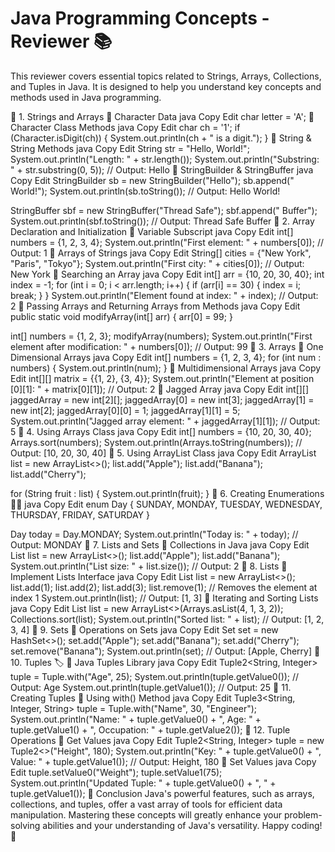 # Java Programming Concepts - Reviewer 📚
This reviewer covers essential topics related to Strings, Arrays, Collections, and Tuples in Java. It is designed to help you understand key concepts and methods used in Java programming.

📖 1. Strings and Arrays
📌 Character Data
java
Copy
Edit
char letter = 'A';
📌 Character Class Methods
java
Copy
Edit
char ch = '1';
if (Character.isDigit(ch)) {
    System.out.println(ch + " is a digit.");
}
📌 String & String Methods
java
Copy
Edit
String str = "Hello, World!";
System.out.println("Length: " + str.length());
System.out.println("Substring: " + str.substring(0, 5));  // Output: Hello
📌 StringBuilder & StringBuffer
java
Copy
Edit
StringBuilder sb = new StringBuilder("Hello");
sb.append(" World!");
System.out.println(sb.toString());  // Output: Hello World!

StringBuffer sbf = new StringBuffer("Thread Safe");
sbf.append(" Buffer");
System.out.println(sbf.toString());  // Output: Thread Safe Buffer
📖 2. Array Declaration and Initialization
📌 Variable Subscript
java
Copy
Edit
int[] numbers = {1, 2, 3, 4};
System.out.println("First element: " + numbers[0]);  // Output: 1
📌 Arrays of Strings
java
Copy
Edit
String[] cities = {"New York", "Paris", "Tokyo"};
System.out.println("First city: " + cities[0]);  // Output: New York
📌 Searching an Array
java
Copy
Edit
int[] arr = {10, 20, 30, 40};
int index = -1;
for (int i = 0; i < arr.length; i++) {
    if (arr[i] == 30) {
        index = i;
        break;
    }
}
System.out.println("Element found at index: " + index);  // Output: 2
📌 Passing Arrays and Returning Arrays from Methods
java
Copy
Edit
public static void modifyArray(int[] arr) {
    arr[0] = 99;
}

int[] numbers = {1, 2, 3};
modifyArray(numbers);
System.out.println("First element after modification: " + numbers[0]);  // Output: 99
📖 3. Arrays
📌 One Dimensional Arrays
java
Copy
Edit
int[] numbers = {1, 2, 3, 4};
for (int num : numbers) {
    System.out.println(num);
}
📌 Multidimensional Arrays
java
Copy
Edit
int[][] matrix = {{1, 2}, {3, 4}};
System.out.println("Element at position [0][1]: " + matrix[0][1]);  // Output: 2
📌 Jagged Array
java
Copy
Edit
int[][] jaggedArray = new int[2][];
jaggedArray[0] = new int[3];
jaggedArray[1] = new int[2];
jaggedArray[0][0] = 1;
jaggedArray[1][1] = 5;
System.out.println("Jagged array element: " + jaggedArray[1][1]);  // Output: 5
📖 4. Using Arrays Class
java
Copy
Edit
int[] numbers = {10, 20, 30, 40};
Arrays.sort(numbers);
System.out.println(Arrays.toString(numbers));  // Output: [10, 20, 30, 40]
📖 5. Using ArrayList Class
java
Copy
Edit
ArrayList<String> list = new ArrayList<>();
list.add("Apple");
list.add("Banana");
list.add("Cherry");

for (String fruit : list) {
    System.out.println(fruit);
}
📖 6. Creating Enumerations 🧑‍🏫
java
Copy
Edit
enum Day { SUNDAY, MONDAY, TUESDAY, WEDNESDAY, THURSDAY, FRIDAY, SATURDAY }

Day today = Day.MONDAY;
System.out.println("Today is: " + today);  // Output: MONDAY
📖 7. Lists and Sets
📌 Collections in Java
java
Copy
Edit
List<String> list = new ArrayList<>();
list.add("Apple");
list.add("Banana");
System.out.println("List size: " + list.size());  // Output: 2
📖 8. Lists
📌 Implement Lists Interface
java
Copy
Edit
List<Integer> list = new ArrayList<>();
list.add(1);
list.add(2);
list.add(3);
list.remove(1);  // Removes the element at index 1
System.out.println(list);  // Output: [1, 3]
📌 Iterating and Sorting Lists
java
Copy
Edit
List<Integer> list = new ArrayList<>(Arrays.asList(4, 1, 3, 2));
Collections.sort(list);
System.out.println("Sorted list: " + list);  // Output: [1, 2, 3, 4]
📖 9. Sets
📌 Operations on Sets
java
Copy
Edit
Set<String> set = new HashSet<>();
set.add("Apple");
set.add("Banana");
set.add("Cherry");
set.remove("Banana");
System.out.println(set);  // Output: [Apple, Cherry]
📖 10. Tuples 🏷️
📌 Java Tuples Library
java
Copy
Edit
Tuple2<String, Integer> tuple = Tuple.with("Age", 25);
System.out.println(tuple.getValue0());  // Output: Age
System.out.println(tuple.getValue1());  // Output: 25
📖 11. Creating Tuples
📌 Using with() Method
java
Copy
Edit
Tuple3<String, Integer, String> tuple = Tuple.with("Name", 30, "Engineer");
System.out.println("Name: " + tuple.getValue0() + ", Age: " + tuple.getValue1() + ", Occupation: " + tuple.getValue2());
📖 12. Tuple Operations
📌 Get Values
java
Copy
Edit
Tuple2<String, Integer> tuple = new Tuple2<>("Height", 180);
System.out.println("Key: " + tuple.getValue0() + ", Value: " + tuple.getValue1());  // Output: Height, 180
📌 Set Values
java
Copy
Edit
tuple.setValue0("Weight");
tuple.setValue1(75);
System.out.println("Updated Tuple: " + tuple.getValue0() + ", " + tuple.getValue1());
🚀 Conclusion
Java's powerful features, such as arrays, collections, and tuples, offer a vast array of tools for efficient data manipulation. Mastering these concepts will greatly enhance your problem-solving abilities and your understanding of Java's versatility. Happy coding! 🎉
